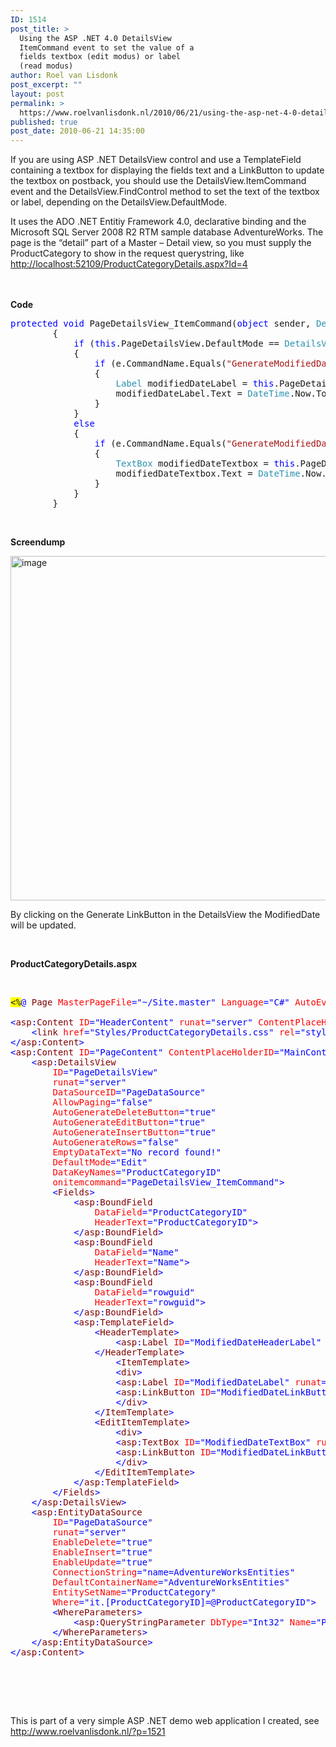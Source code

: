 ```yaml
---
ID: 1514
post_title: >
  Using the ASP .NET 4.0 DetailsView
  ItemCommand event to set the value of a
  fields textbox (edit modus) or label
  (read modus)
author: Roel van Lisdonk
post_excerpt: ""
layout: post
permalink: >
  https://www.roelvanlisdonk.nl/2010/06/21/using-the-asp-net-4-0-detailsview-itemcommand-event-to-set-the-value-of-a-fields-textbox-edit-modus-or-label-read-modus/
published: true
post_date: 2010-06-21 14:35:00
---
```

<p align="left">If you are using ASP .NET DetailsView control and use a TemplateField containing a textbox for displaying the fields text and a LinkButton to update the textbox on postback, you should use the DetailsView.ItemCommand event and the DetailsView.FindControl method to set the text of the textbox or label, depending on the DetailsView.DefaultMode.</p>  <p align="left">It uses the ADO .NET Entitiy Framework 4.0, declarative binding and the Microsoft SQL Server 2008 R2 RTM sample database AdventureWorks. The page is the “detail” part of a Master – Detail view, so you must supply the ProductCategory to show in the request querystring, like <a title="http://localhost:52109/ProductCategoryDetails.aspx?Id=4" href="http://localhost:52109/ProductCategoryDetails.aspx?Id=4">http://localhost:52109/ProductCategoryDetails.aspx?Id=4</a></p>  <p align="left">   <br />    <br /><strong>Code</strong></p>  <pre class="code"><span style="color: blue">protected void </span>PageDetailsView_ItemCommand(<span style="color: blue">object </span>sender, <span style="color: #2b91af">DetailsViewCommandEventArgs </span>e)
        {
            <span style="color: blue">if </span>(<span style="color: blue">this</span>.PageDetailsView.DefaultMode == <span style="color: #2b91af">DetailsViewMode</span>.ReadOnly)
            {
                <span style="color: blue">if </span>(e.CommandName.Equals(<span style="color: #a31515">&quot;GenerateModifiedDate&quot;</span>, <span style="color: #2b91af">StringComparison</span>.CurrentCultureIgnoreCase))
                {
                    <span style="color: #2b91af">Label </span>modifiedDateLabel = <span style="color: blue">this</span>.PageDetailsView.FindControl(<span style="color: #a31515">&quot;ModifiedDateLabel&quot;</span>) <span style="color: blue">as </span><span style="color: #2b91af">Label</span>;
                    modifiedDateLabel.Text = <span style="color: #2b91af">DateTime</span>.Now.ToString();
                }
            }
            <span style="color: blue">else
            </span>{
                <span style="color: blue">if </span>(e.CommandName.Equals(<span style="color: #a31515">&quot;GenerateModifiedDate&quot;</span>, <span style="color: #2b91af">StringComparison</span>.CurrentCultureIgnoreCase))
                {
                    <span style="color: #2b91af">TextBox </span>modifiedDateTextbox = <span style="color: blue">this</span>.PageDetailsView.FindControl(<span style="color: #a31515">&quot;ModifiedDateTextbox&quot;</span>) <span style="color: blue">as </span><span style="color: #2b91af">TextBox</span>;
                    modifiedDateTextbox.Text = <span style="color: #2b91af">DateTime</span>.Now.ToString();
                }
            }
        }</pre>

<p>&#160;</p>

<p><strong>Screendump</strong></p>

<p><a href="http://www.roelvanlisdonk.nl/wp-content/uploads/2010/06/image12.png"><img style="border-bottom: 0px; border-left: 0px; display: inline; border-top: 0px; border-right: 0px" title="image" border="0" alt="image" src="http://www.roelvanlisdonk.nl/wp-content/uploads/2010/06/image_thumb12.png" width="754" height="551" /></a> </p>

<p>By clicking on the Generate LinkButton in the DetailsView the ModifiedDate will be updated.</p>

<p>&#160;</p>

<p><strong>ProductCategoryDetails.aspx</strong></p>
<a href="http://11011.net/software/vspaste"></a>

<p>&#160;</p>

<pre class="code"><span style="background: yellow">&lt;%</span><span style="color: blue">@ </span><span style="color: maroon">Page </span><span style="color: red">MasterPageFile</span><span style="color: blue">=&quot;~/Site.master&quot; </span><span style="color: red">Language</span><span style="color: blue">=&quot;C#&quot; </span><span style="color: red">AutoEventWireup</span><span style="color: blue">=&quot;true&quot; </span><span style="color: red">CodeBehind</span><span style="color: blue">=&quot;ProductCategoryDetails.aspx.cs&quot; </span><span style="color: red">Inherits</span><span style="color: blue">=&quot;Demo.WebApplication.ProductCategoryDetails&quot; </span><span style="background: yellow">%&gt;

</span><span style="color: blue">&lt;</span><span style="color: maroon">asp</span><span style="color: blue">:</span><span style="color: maroon">Content </span><span style="color: red">ID</span><span style="color: blue">=&quot;HeaderContent&quot; </span><span style="color: red">runat</span><span style="color: blue">=&quot;server&quot; </span><span style="color: red">ContentPlaceHolderID</span><span style="color: blue">=&quot;HeadContent&quot;&gt;
    &lt;</span><span style="color: maroon">link </span><span style="color: red">href</span><span style="color: blue">=&quot;Styles/ProductCategoryDetails.css&quot; </span><span style="color: red">rel</span><span style="color: blue">=&quot;stylesheet&quot; </span><span style="color: red">type</span><span style="color: blue">=&quot;text/css&quot; /&gt;
&lt;/</span><span style="color: maroon">asp</span><span style="color: blue">:</span><span style="color: maroon">Content</span><span style="color: blue">&gt;
&lt;</span><span style="color: maroon">asp</span><span style="color: blue">:</span><span style="color: maroon">Content </span><span style="color: red">ID</span><span style="color: blue">=&quot;PageContent&quot; </span><span style="color: red">ContentPlaceHolderID</span><span style="color: blue">=&quot;MainContent&quot; </span><span style="color: red">runat</span><span style="color: blue">=&quot;server&quot;&gt;
    &lt;</span><span style="color: maroon">asp</span><span style="color: blue">:</span><span style="color: maroon">DetailsView 
        </span><span style="color: red">ID</span><span style="color: blue">=&quot;PageDetailsView&quot; 
        </span><span style="color: red">runat</span><span style="color: blue">=&quot;server&quot;
        </span><span style="color: red">DataSourceID</span><span style="color: blue">=&quot;PageDataSource&quot;
        </span><span style="color: red">AllowPaging</span><span style="color: blue">=&quot;false&quot;
        </span><span style="color: red">AutoGenerateDeleteButton</span><span style="color: blue">=&quot;true&quot;
        </span><span style="color: red">AutoGenerateEditButton</span><span style="color: blue">=&quot;true&quot;
        </span><span style="color: red">AutoGenerateInsertButton</span><span style="color: blue">=&quot;true&quot;
        </span><span style="color: red">AutoGenerateRows</span><span style="color: blue">=&quot;false&quot;
        </span><span style="color: red">EmptyDataText</span><span style="color: blue">=&quot;No record found!&quot;
        </span><span style="color: red">DefaultMode</span><span style="color: blue">=&quot;Edit&quot;
        </span><span style="color: red">DataKeyNames</span><span style="color: blue">=&quot;ProductCategoryID&quot; 
        </span><span style="color: red">onitemcommand</span><span style="color: blue">=&quot;PageDetailsView_ItemCommand&quot;&gt;
        &lt;</span><span style="color: maroon">Fields</span><span style="color: blue">&gt;
            &lt;</span><span style="color: maroon">asp</span><span style="color: blue">:</span><span style="color: maroon">BoundField
                </span><span style="color: red">DataField</span><span style="color: blue">=&quot;ProductCategoryID&quot;
                </span><span style="color: red">HeaderText</span><span style="color: blue">=&quot;ProductCategoryID&quot;&gt;
            &lt;/</span><span style="color: maroon">asp</span><span style="color: blue">:</span><span style="color: maroon">BoundField</span><span style="color: blue">&gt;
            &lt;</span><span style="color: maroon">asp</span><span style="color: blue">:</span><span style="color: maroon">BoundField
                </span><span style="color: red">DataField</span><span style="color: blue">=&quot;Name&quot;
                </span><span style="color: red">HeaderText</span><span style="color: blue">=&quot;Name&quot;&gt;
            &lt;/</span><span style="color: maroon">asp</span><span style="color: blue">:</span><span style="color: maroon">BoundField</span><span style="color: blue">&gt;
            &lt;</span><span style="color: maroon">asp</span><span style="color: blue">:</span><span style="color: maroon">BoundField
                </span><span style="color: red">DataField</span><span style="color: blue">=&quot;rowguid&quot;
                </span><span style="color: red">HeaderText</span><span style="color: blue">=&quot;rowguid&quot;&gt;
            &lt;/</span><span style="color: maroon">asp</span><span style="color: blue">:</span><span style="color: maroon">BoundField</span><span style="color: blue">&gt;
            &lt;</span><span style="color: maroon">asp</span><span style="color: blue">:</span><span style="color: maroon">TemplateField</span><span style="color: blue">&gt;
                &lt;</span><span style="color: maroon">HeaderTemplate</span><span style="color: blue">&gt;
                    &lt;</span><span style="color: maroon">asp</span><span style="color: blue">:</span><span style="color: maroon">Label </span><span style="color: red">ID</span><span style="color: blue">=&quot;ModifiedDateHeaderLabel&quot; </span><span style="color: red">runat</span><span style="color: blue">=&quot;server&quot; </span><span style="color: red">Text</span><span style="color: blue">=&quot;ModifiedDate&quot;&gt;&lt;/</span><span style="color: maroon">asp</span><span style="color: blue">:</span><span style="color: maroon">Label</span><span style="color: blue">&gt;
                &lt;/</span><span style="color: maroon">HeaderTemplate</span><span style="color: blue">&gt;
                    &lt;</span><span style="color: maroon">ItemTemplate</span><span style="color: blue">&gt;
                    &lt;</span><span style="color: maroon">div</span><span style="color: blue">&gt;
                    &lt;</span><span style="color: maroon">asp</span><span style="color: blue">:</span><span style="color: maroon">Label </span><span style="color: red">ID</span><span style="color: blue">=&quot;ModifiedDateLabel&quot; </span><span style="color: red">runat</span><span style="color: blue">=&quot;server&quot; </span><span style="color: red">Text</span><span style="color: blue">='</span><span style="background: yellow">&lt;%</span><span style="color: blue"># </span>Bind(&quot;ModifiedDate&quot;) <span style="background: yellow">%&gt;</span><span style="color: blue">'&gt;&lt;/</span><span style="color: maroon">asp</span><span style="color: blue">:</span><span style="color: maroon">Label</span><span style="color: blue">&gt;
                    &lt;</span><span style="color: maroon">asp</span><span style="color: blue">:</span><span style="color: maroon">LinkButton </span><span style="color: red">ID</span><span style="color: blue">=&quot;ModifiedDateLinkButton&quot; </span><span style="color: red">runat</span><span style="color: blue">=&quot;server&quot; </span><span style="color: red">CssClass</span><span style="color: blue">=&quot;generateLinkButton&quot; </span><span style="color: red">CommandName</span><span style="color: blue">=&quot;GenerateModifiedDate&quot;&gt;</span>Generate<span style="color: blue">&lt;/</span><span style="color: maroon">asp</span><span style="color: blue">:</span><span style="color: maroon">LinkButton</span><span style="color: blue">&gt;
                    &lt;/</span><span style="color: maroon">div</span><span style="color: blue">&gt;
                &lt;/</span><span style="color: maroon">ItemTemplate</span><span style="color: blue">&gt;
                &lt;</span><span style="color: maroon">EditItemTemplate</span><span style="color: blue">&gt;
                    &lt;</span><span style="color: maroon">div</span><span style="color: blue">&gt;
                    &lt;</span><span style="color: maroon">asp</span><span style="color: blue">:</span><span style="color: maroon">TextBox </span><span style="color: red">ID</span><span style="color: blue">=&quot;ModifiedDateTextBox&quot; </span><span style="color: red">runat</span><span style="color: blue">=&quot;server&quot; </span><span style="color: red">Text</span><span style="color: blue">='</span><span style="background: yellow">&lt;%</span><span style="color: blue"># </span>Bind(&quot;ModifiedDate&quot;) <span style="background: yellow">%&gt;</span><span style="color: blue">'&gt;&lt;/</span><span style="color: maroon">asp</span><span style="color: blue">:</span><span style="color: maroon">TextBox</span><span style="color: blue">&gt;
                    &lt;</span><span style="color: maroon">asp</span><span style="color: blue">:</span><span style="color: maroon">LinkButton </span><span style="color: red">ID</span><span style="color: blue">=&quot;ModifiedDateLinkButton&quot; </span><span style="color: red">runat</span><span style="color: blue">=&quot;server&quot; </span><span style="color: red">CssClass</span><span style="color: blue">=&quot;generateLinkButton&quot; </span><span style="color: red">CommandName</span><span style="color: blue">=&quot;GenerateModifiedDate&quot;&gt;</span>Generate<span style="color: blue">&lt;/</span><span style="color: maroon">asp</span><span style="color: blue">:</span><span style="color: maroon">LinkButton</span><span style="color: blue">&gt;
                    &lt;/</span><span style="color: maroon">div</span><span style="color: blue">&gt;
                &lt;/</span><span style="color: maroon">EditItemTemplate</span><span style="color: blue">&gt;
            &lt;/</span><span style="color: maroon">asp</span><span style="color: blue">:</span><span style="color: maroon">TemplateField</span><span style="color: blue">&gt;
        &lt;/</span><span style="color: maroon">Fields</span><span style="color: blue">&gt;
    &lt;/</span><span style="color: maroon">asp</span><span style="color: blue">:</span><span style="color: maroon">DetailsView</span><span style="color: blue">&gt;
    &lt;</span><span style="color: maroon">asp</span><span style="color: blue">:</span><span style="color: maroon">EntityDataSource 
        </span><span style="color: red">ID</span><span style="color: blue">=&quot;PageDataSource&quot; 
        </span><span style="color: red">runat</span><span style="color: blue">=&quot;server&quot; 
        </span><span style="color: red">EnableDelete</span><span style="color: blue">=&quot;true&quot; 
        </span><span style="color: red">EnableInsert</span><span style="color: blue">=&quot;true&quot; 
        </span><span style="color: red">EnableUpdate</span><span style="color: blue">=&quot;true&quot;
        </span><span style="color: red">ConnectionString</span><span style="color: blue">=&quot;name=AdventureWorksEntities&quot;
        </span><span style="color: red">DefaultContainerName</span><span style="color: blue">=&quot;AdventureWorksEntities&quot;
        </span><span style="color: red">EntitySetName</span><span style="color: blue">=&quot;ProductCategory&quot;
        </span><span style="color: red">Where</span><span style="color: blue">=&quot;it.[ProductCategoryID]=@ProductCategoryID&quot;&gt;
        &lt;</span><span style="color: maroon">WhereParameters</span><span style="color: blue">&gt; 
            &lt;</span><span style="color: maroon">asp</span><span style="color: blue">:</span><span style="color: maroon">QueryStringParameter </span><span style="color: red">DbType</span><span style="color: blue">=&quot;Int32&quot; </span><span style="color: red">Name</span><span style="color: blue">=&quot;ProductCategoryID&quot; </span><span style="color: red">QueryStringField</span><span style="color: blue">=&quot;Id&quot; /&gt; 
        &lt;/</span><span style="color: maroon">WhereParameters</span><span style="color: blue">&gt; 
    &lt;/</span><span style="color: maroon">asp</span><span style="color: blue">:</span><span style="color: maroon">EntityDataSource</span><span style="color: blue">&gt;
&lt;/</span><span style="color: maroon">asp</span><span style="color: blue">:</span><span style="color: maroon">Content</span><span style="color: blue">&gt;



</span></pre>
<a href="http://11011.net/software/vspaste"></a>

<p>&#160;</p>

<p>This is part of a very simple ASP .NET demo web application I created, see <a title="http://www.roelvanlisdonk.nl/?p=1521" href="http://www.roelvanlisdonk.nl/?p=1521">http://www.roelvanlisdonk.nl/?p=1521</a></p>